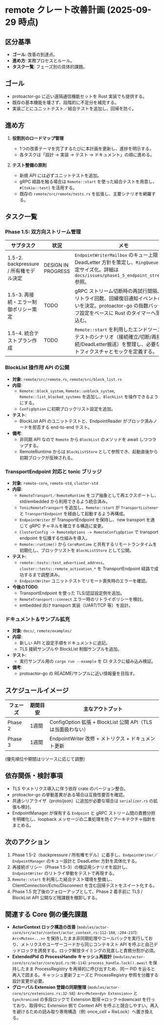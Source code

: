 # remote クレート改善計画 (2025-09-29 時点)

## 区分基準
- **ゴール**: 改善の到達点。
- **進め方**: 実務プロセスとルール。
- **タスク一覧**: フェーズ別の具体的課題。

## ゴール

- protoactor-go に近い遠隔通信機能セットを Rust 実装でも提供する。
- 既存の基本機能を壊さず、段階的に不足分を補完する。
- 実装ごとにユニットテスト／結合テストを追加し、回帰を防ぐ。

## 進め方

1. **役割別のロードマップ管理**
   - 1つの改善テーマを完了するたびに本計画を更新し、進捗を明示する。
   - 各タスクは「設計 → 実装 → テスト → ドキュメント」の順に進める。

2. **テスト整備の原則**
   - 新規 API には必ずユニットテストを追加。
   - gRPC 経路を触る場合は `Remote::start` を使った結合テストを用意し、`#[tokio::test]` を活用する。
   - 既存の `remote/src/remote/tests.rs` を拡張し、主要シナリオを網羅する。

## タスク一覧

### Phase 1.5: 双方向ストリーム管理

| サブタスク | 状況 | メモ |
|-------------|------|------|
| 1.5-2. backpressure / 所有権モデル決定 | DESIGN IN PROGRESS | `EndpointWriterMailbox` のキュー上限・DeadLetter 方針を策定し、`RingQueue` を固定サイズ化。詳細は `docs/issues/phase1_5_endpoint_stream.md` 参照。 |
| 1.5-3. 再接続・エラー制御ポリシー策定 | TODO | gRPC ストリーム切断時の再試行間隔、最大リトライ回数、回線復旧通知イベントの扱いを決定。protoactor-go の指数バックオフ設定をベースに Rust のタイマーへ落とし込む。 |
| 1.5-4. 統合テストプラン作成 | TODO | `Remote::start` を利用したエンドツーエンドテストのシナリオ（接続確立/切断/再接続/DeadLetter搬送）を整理し、必要なテストフィクスチャとモックを定義する。 |

### BlockList 操作用 API の公開
- **対象**: `remote/src/remote.rs`, `remote/src/block_list.rs`
- **内容**:
  - `Remote::block_system`, `Remote::unblock_system`, `Remote::list_blocked_systems` を追加し、`BlockList` を操作できるようにする。
  - `ConfigOption` に初期ブロックリスト設定を追加。
- **テスト**:
  - BlockList API のユニットテストと、EndpointReader がブロック済みノードを拒否する end-to-end テスト。
- **備考**:
  - 非同期 API なので `Remote` から `BlockList` のメソッドを await しつつラップする。
  - RemoteRuntime からは `BlockListStore` として参照でき、起動直後から初期ブロックが反映される。

### TransportEndpoint 対応と tonic ブリッジ
- **対象**: `remote-core`, `remote-std`, `cluster-std`
- **内容**:
  - `RemoteTransport`／`RemoteRuntime` をコア抽象として再エクスポートし、std/embedded から利用できるよう統合済み。
  - `TonicRemoteTransport` を追加し、`Remote::start` が `TransportListener` と `TransportEndpoint` を経由して起動するよう再構成。
  - `EndpointWriter` が TransportEndpoint を保持し、new transport を通じて gRPC チャネルを確立する構造に変更。
  - `ClusterConfig -> RemoteOptions -> RemoteConfigOption` で transport endpoint を伝播する仕組みを導入。
  - `Remote::runtime()` から `CoreRuntime` と共有するリモートランタイムを初期化し、ブロックリストを `BlockListStore` として公開。
- **テスト**:
  - `remote::tests::test_advertised_address`、`cluster::tests::remote_activation_*` を TransportEndpoint 経路で成功するまで調整済み。
  - `EndpointWriter` ユニットテストでリモート喪失時のエラーを確認。
- **今後のTODO**:
  - TransportEndpoint を使った TLS/認証設定例を追加。
  - `RemoteTransport::connect` エラー時のリトライポリシーを検討。
  - embedded 向け transport 実装（UART/TCP 等）を設計。

### ドキュメント＆サンプル拡充
- **対象**: `docs/`, `remote/examples/`
- **内容**:
  - 新しい API と設定手順をドキュメントに追記。
  - TLS 接続サンプルや BlockList 制御サンプルを追加。
- **テスト**:
  - 実行サンプル用の `cargo run --example` を CI タスクに組み込み検証。
- **備考**:
  - protoactor-go の README/サンプルに近い情報量を目指す。

## スケジュールイメージ

| フェーズ | 期間目安 | 主なアウトプット |
|----------|----------|--------------------|
| Phase 2  | 1週間    | ConfigOption 拡張 + BlockList 公開 API（TLS は当面扱わない） |
| Phase 3  | 1週間    | EndpointWriter 改修 + メトリクス + ドキュメント更新 |

(優先順位や期間はリソースに応じて調整)

## 依存関係・検討事項

- TLS やメトリクス導入に伴う依存 crate のバージョン整合。
- protoactor-go の挙動差異がある場合は互換性要否を確認。
- 共通シリアライザ（proto/json）に追加が必要な場合は `serializer.rs` の拡張も検討。
- EndpointManager が保有する `Endpoint` と gRPC ストリーム間の責務分担を明確化し、loopback メッセージの二重処理を防ぐアーキテクチャ指針をまとめる。

## 次のアクション

1. Phase 1.5-2（backpressure / 所有権モデル）に着手し、`EndpointWriter`／`EndpointManager` のキュー設計と DeadLetter 方針を具体化する。
2. 再接続ポリシー（Phase 1.5-3）の検証用シナリオを設計し、`EndpointWriter` のリトライ挙動をテストで再現する。
3. `Remote::start` を利用した結合テスト環境を整備し、ClientConnection/Echo/Disconnect を含む回帰テストをスイート化する。
4. Phase 1.5 完了後のフォローアップとして、Phase 2 着手前に TLS / BlockList API 公開など残課題を棚卸しする。

## 関連する Core 側の優先課題

- **ActorContext ロック構造の改善** (`modules/actor-core/src/actor/context/actor_context.rs:112-160`, `:204-237`): `Arc<Mutex<...>>` を保持したまま非同期処理やコールバックを実行しており、メトリクスやユーザーコードから同じコンテキスト API を呼ぶと自己デッドロックを誘発する。ロック解放タイミングの見直しと責務分割が必須。
- **ExtendedPid の ProcessHandle キャッシュ再設計** (`modules/actor-core/src/actor/core/pid.rs:96-114`): `process_handle.lock().await` を保持したまま ProcessRegistry を再帰的に呼び出すため、同一 PID を辿ると再入で固まる。キャッシュ更新フェーズと ProcessRegistry 参照を分離する設計変更が必要。
- **グローバル Extension 登録の同期整理** (`modules/actor-core/src/extensions.rs:32-58`): `Arc<Mutex<dyn Extension>>` と `Synchronized` の多段ロックで Extension 取得→ロック→downcast を行っており、取得中に Extension 側で Context API を呼ぶと競合しやすい。再入を避けるための読み取り専用構造（例: once_cell + RwLock）へ置き換える。
